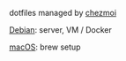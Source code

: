 dotfiles managed by [chezmoi](https://www.chezmoi.io/install/)

[Debian](https://github.com/FINCTIVE/dotfiles/tree/main/debian): server, VM / Docker

[macOS](https://github.com/FINCTIVE/dotfiles/tree/main/mac): brew setup
